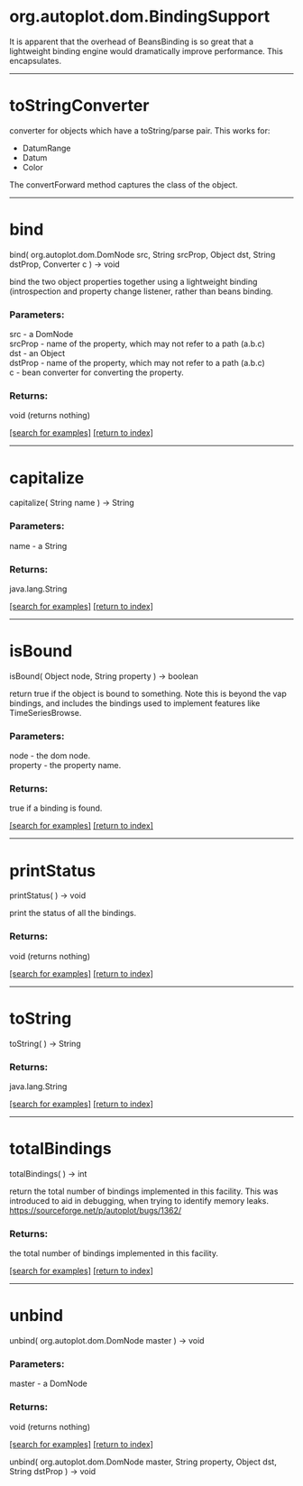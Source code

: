 # org.autoplot.dom.BindingSupport

It is apparent that the overhead of BeansBinding is so great that a lightweight
 binding engine would dramatically improve performance.  This encapsulates.

***
<a name="toStringConverter"></a>
# toStringConverter

converter for objects which have a toString/parse pair.  This works for:
 <ul>
 <li>DatumRange
 <li>Datum
 <li>Color
 </ul>
 The convertForward method captures the class of the object.

***
<a name="bind"></a>
# bind
bind( org.autoplot.dom.DomNode src, String srcProp, Object dst, String dstProp, Converter c ) &rarr; void

bind the two object properties together using a lightweight binding (introspection and
 property change listener, rather than beans binding.

### Parameters:
src - a DomNode
<br>srcProp - name of the property, which may not refer to a path (a.b.c)
<br>dst - an Object
<br>dstProp - name of the property, which may not refer to a path (a.b.c)
<br>c - bean converter for converting the property.

### Returns:
void (returns nothing)


<a href="https://github.com/autoplot/dev/search?q=bind&unscoped_q=bind">[search for examples]</a>
<a href="https://github.com/autoplot/documentation/blob/master/javadoc/index-all.md">[return to index]</a>

***
<a name="capitalize"></a>
# capitalize
capitalize( String name ) &rarr; String



### Parameters:
name - a String

### Returns:
java.lang.String


<a href="https://github.com/autoplot/dev/search?q=capitalize&unscoped_q=capitalize">[search for examples]</a>
<a href="https://github.com/autoplot/documentation/blob/master/javadoc/index-all.md">[return to index]</a>

***
<a name="isBound"></a>
# isBound
isBound( Object node, String property ) &rarr; boolean

return true if the object is bound to something.  Note this is 
 beyond the vap bindings, and includes the bindings used to implement
 features like TimeSeriesBrowse.

### Parameters:
node - the dom node.
<br>property - the property name.

### Returns:
true if a binding is found.

<a href="https://github.com/autoplot/dev/search?q=isBound&unscoped_q=isBound">[search for examples]</a>
<a href="https://github.com/autoplot/documentation/blob/master/javadoc/index-all.md">[return to index]</a>

***
<a name="printStatus"></a>
# printStatus
printStatus(  ) &rarr; void

print the status of all the bindings.

### Returns:
void (returns nothing)


<a href="https://github.com/autoplot/dev/search?q=printStatus&unscoped_q=printStatus">[search for examples]</a>
<a href="https://github.com/autoplot/documentation/blob/master/javadoc/index-all.md">[return to index]</a>

***
<a name="toString"></a>
# toString
toString(  ) &rarr; String



### Returns:
java.lang.String


<a href="https://github.com/autoplot/dev/search?q=toString&unscoped_q=toString">[search for examples]</a>
<a href="https://github.com/autoplot/documentation/blob/master/javadoc/index-all.md">[return to index]</a>

***
<a name="totalBindings"></a>
# totalBindings
totalBindings(  ) &rarr; int

return the total number of bindings implemented in this facility.
 This was introduced to aid in debugging, when trying to identify memory 
 leaks.  https://sourceforge.net/p/autoplot/bugs/1362/

### Returns:
the total number of bindings implemented in this facility.

<a href="https://github.com/autoplot/dev/search?q=totalBindings&unscoped_q=totalBindings">[search for examples]</a>
<a href="https://github.com/autoplot/documentation/blob/master/javadoc/index-all.md">[return to index]</a>

***
<a name="unbind"></a>
# unbind
unbind( org.autoplot.dom.DomNode master ) &rarr; void



### Parameters:
master - a DomNode

### Returns:
void (returns nothing)


<a href="https://github.com/autoplot/dev/search?q=unbind&unscoped_q=unbind">[search for examples]</a>
<a href="https://github.com/autoplot/documentation/blob/master/javadoc/index-all.md">[return to index]</a>

unbind( org.autoplot.dom.DomNode master, String property, Object dst, String dstProp ) &rarr; void<br>
